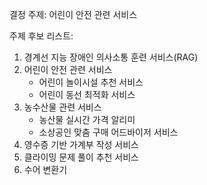 결정 주제: 어린이 안전 관련 서비스

주제 후보 리스트: 

1) 경계선 지능 장애인 의사소통 훈련 서비스(RAG)
2) 어린이 안전 관련 서비스
    - 어린이 놀이시설 추천 서비스
    - 어린이 동선 최적화 서비스
3) 농수산물 관련 서비스
    - 농산물 실시간 가격 알리미
    - 소상공인 맞춤 구매 어드바이저 서비스
4) 영수증 기반 가계부 작성 서비스
5) 클라이밍 문제 풀이 추천 서비스
6) 수어 변환기
